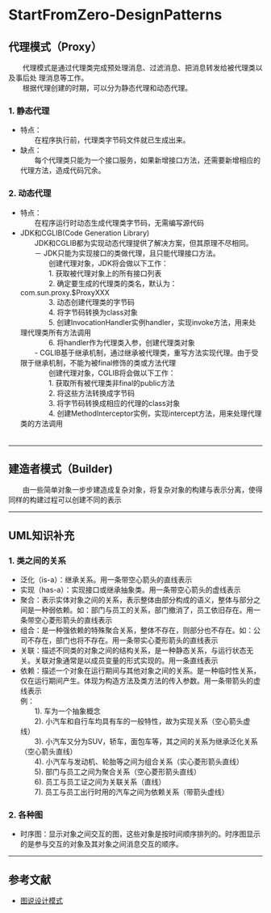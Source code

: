 # StartFromZero-DesignPatterns
## 代理模式（Proxy）
　　代理模式是通过代理类完成预处理消息、过滤消息、把消息转发给被代理类以及事后处 理消息等工作。  
　　根据代理创建的时期，可以分为静态代理和动态代理。
### 1. 静态代理
- 特点：  
　　在程序执行前，代理类字节码文件就已生成出来。
- 缺点：  
　　每个代理类只能为一个接口服务，如果新增接口方法，还需要新增相应的代理方法，造成代码冗余。
### 2. 动态代理
- 特点：  
　　在程序运行时动态生成代理类字节码，无需编写源代码
- JDK和CGLIB(Code Generation Library)  
　　JDK和CGLIB都为实现动态代理提供了解决方案，但其原理不尽相同。  
	　　－ JDK只能为实现接口的类做代理，且只能代理接口方法。  
	　　　　创建代理对象，JDK将会做以下工作：  
		　　　　1. 获取被代理对象上的所有接口列表  
		　　　　2. 确定要生成的代理类的类名，默认为：com.sun.proxy.$ProxyXXX  
		　　　　3. 动态创建代理类的字节码  
		　　　　4. 将字节码转换为class对象  
		　　　　5. 创建InvocationHandler实例handler，实现invoke方法，用来处理代理类所有方法调用  
		　　　　6. 将handler作为代理类入参，创建代理类对象  
	　　- CGLIB基于继承机制，通过继承被代理类，重写方法实现代理。由于受限于继承机制，不能为被final修饰的类或方法代理  
	　　　　创建代理对象，CGLIB将会做以下工作：  
		　　　　1. 获取所有被代理类非final的public方法  
		　　　　2. 将这些方法转换成字节码  
		　　　　3. 将字节码转换成相应的代理的class对象  
		　　　　4. 创建MethodInterceptor实例，实现intercept方法，用来处理代理类的方法调用  
		　　　　
---

## 建造者模式（Builder)  
　　由一些简单对象一步步建造成复杂对象，将复杂对象的构建与表示分离，使得同样的构建过程可以创建不同的表示  

---

## UML知识补充
### 1. 类之间的关系
- 泛化（is-a）：继承关系。用一条带空心箭头的直线表示
- 实现（has-a）：实现接口或继承抽象类。用一条带空心箭头的虚线表示
- 聚合：表示实体对象之间的关系，表示整体由部分构成的语义，整体与部分之间是一种弱依赖。如：部门与员工的关系，部门撤消了，员工依旧存在。用一条带空心菱形箭头的直线表示
- 组合：是一种强依赖的特殊聚合关系，整体不存在，则部分也不存在。如：公司不存在，部门也将不存在。用一条带实心菱形箭头的直线表示
- 关联：描述不同类的对象之间的结构关系，是一种静态关系，与运行状态无关。关联对象通常是以成员变量的形式实现的。用一条直线表示
- 依赖：描述一个对象在运行期间与其他对象之间的关系。是一种临时性关系，仅在运行期间产生。体现为构造方法及类方法的传入参数。用一条带箭头的虚线表示  
例：  
	　　1). 车为一个抽象概念  
	　　2). 小汽车和自行车均具有车的一般特性，故为实现关系（空心箭头虚线）  
	　　3). 小汽车又分为SUV，轿车，面包车等，其之间的关系为继承泛化关系（空心箭头直线）  
	　　4). 小汽车与发动机、轮胎等之间为组合关系（实心菱形箭头直线）  
	　　5). 部门与员工之间为聚合关系（空心菱形箭头直线）  
	　　6). 员工与员工证之间为关联关系（直线）  
	　　7). 员工与员工出行时用的汽车之间为依赖关系（带箭头虚线）

### 2. 各种图 ###
- 时序图：显示对象之间交互的图，这些对象是按时间顺序排列的。时序图显示的是参与交互的对象及其对象之间消息交互的顺序。

---

##  参考文献
- [图说设计模式](http://design-patterns.readthedocs.org/zh_CN/latest/index.html "图说设计模式") 